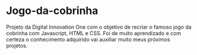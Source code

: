 # Jogo-da-cobrinha

Projeto da Digital Innovation One com o objetivo de recriar o famoso jogo da cobrinha com Javascript, HTML e CSS.
Foi de muito aprendizado e com certeza o conhecimento adquirido vai auxiliar muito meus próximos projetos.
